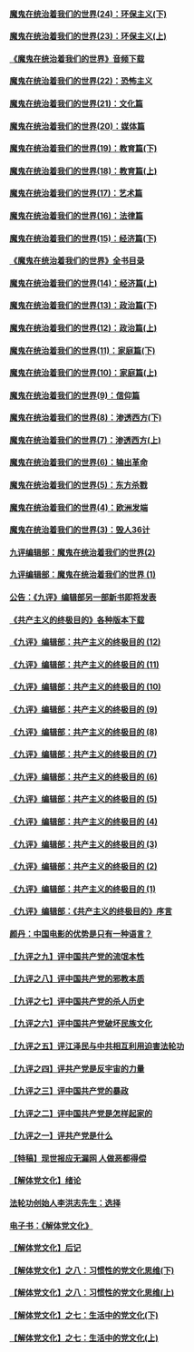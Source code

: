 #### [魔鬼在统治着我们的世界(24)：环保主义(下)](../pages/nsc422/n10695307.md?t=10091232) 

#### [魔鬼在统治着我们的世界(23)：环保主义(上)](../pages/nsc422/n10688613.md?t=10091232) 

#### [《魔鬼在统治着我们的世界》音频下载](../pages/nsc422/n10635553.md?t=10091232) 

#### [魔鬼在统治着我们的世界(22)：恐怖主义](../pages/nsc422/n10614727.md?t=10091232) 

#### [魔鬼在统治着我们的世界(21)：文化篇](../pages/nsc422/n10597706.md?t=10091232) 

#### [魔鬼在统治着我们的世界(20)：媒体篇](../pages/nsc422/n10586579.md?t=10091232) 

#### [魔鬼在统治着我们的世界(19)：教育篇(下)](../pages/nsc422/n10564808.md?t=10091232) 

#### [魔鬼在统治着我们的世界(18)：教育篇(上)](../pages/nsc422/n10526970.md?t=10091232) 

#### [魔鬼在统治着我们的世界(17)：艺术篇](../pages/nsc422/n10499093.md?t=10091232) 

#### [魔鬼在统治着我们的世界(16)：法律篇](../pages/nsc422/n10485969.md?t=10091232) 

#### [魔鬼在统治着我们的世界(15)：经济篇(下)](../pages/nsc422/n10469975.md?t=10091232) 

#### [《魔鬼在统治着我们的世界》全书目录](../pages/nsc422/n10464261.md?t=10091232) 

#### [魔鬼在统治着我们的世界(14)：经济篇(上)](../pages/nsc422/n10457370.md?t=10091232) 

#### [魔鬼在统治着我们的世界(13)：政治篇(下)](../pages/nsc422/n10448270.md?t=10091232) 

#### [魔鬼在统治着我们的世界(12)：政治篇(上)](../pages/nsc422/n10444576.md?t=10091232) 

#### [魔鬼在统治着我们的世界(11)：家庭篇(下)](../pages/nsc422/n10440961.md?t=10091232) 

#### [魔鬼在统治着我们的世界(10)：家庭篇(上)](../pages/nsc422/n10435448.md?t=10091232) 

#### [魔鬼在统治着我们的世界(9)：信仰篇](../pages/nsc422/n10432159.md?t=10091232) 

#### [魔鬼在统治着我们的世界(8)：渗透西方(下)](../pages/nsc422/n10429603.md?t=10091232) 

#### [魔鬼在统治着我们的世界(7)：渗透西方(上)](../pages/nsc422/n10426013.md?t=10091232) 

#### [魔鬼在统治着我们的世界(6)：输出革命](../pages/nsc422/n10421536.md?t=10091232) 

#### [魔鬼在统治着我们的世界(5)：东方杀戮](../pages/nsc422/n10417707.md?t=10091232) 

#### [魔鬼在统治着我们的世界(4)：欧洲发端](../pages/nsc422/n10414890.md?t=10091232) 

#### [魔鬼在统治着我们的世界(3)：毁人36计](../pages/nsc422/n10411583.md?t=10091232) 

#### [九评编辑部：魔鬼在统治着我们的世界(2)](../pages/nsc422/n10410036.md?t=10091232) 

#### [九评编辑部：魔鬼在统治着我们的世界 (1)](../pages/nsc422/n10406825.md?t=10091232) 

#### [公告：《九评》编辑部另一部新书即将发表](../pages/nsc422/n10405104.md?t=10091232) 

#### [《共产主义的终极目的》各种版本下载](../pages/nsc422/n10022138.md?t=10091232) 

#### [《九评》编辑部：共产主义的终极目的 (12)](../pages/nsc422/n9933272.md?t=10091232) 

#### [《九评》编辑部：共产主义的终极目的 (11)](../pages/nsc422/n9924973.md?t=10091232) 

#### [《九评》编辑部：共产主义的终极目的 (10)](../pages/nsc422/n9920883.md?t=10091232) 

#### [《九评》编辑部：共产主义的终极目的 (9)](../pages/nsc422/n9916363.md?t=10091232) 

#### [《九评》编辑部：共产主义的终极目的 (8)](../pages/nsc422/n9912488.md?t=10091232) 

#### [《九评》编辑部：共产主义的终极目的 (7)](../pages/nsc422/n9901176.md?t=10091232) 

#### [《九评》编辑部：共产主义的终极目的 (6)](../pages/nsc422/n9899359.md?t=10091232) 

#### [《九评》编辑部：共产主义的终极目的 (5)](../pages/nsc422/n9893174.md?t=10091232) 

#### [《九评》编辑部：共产主义的终极目的 (4)](../pages/nsc422/n9891246.md?t=10091232) 

#### [《九评》编辑部：共产主义的终极目的 (3)](../pages/nsc422/n9879879.md?t=10091232) 

#### [《九评》编辑部：共产主义的终极目的 (2)](../pages/nsc422/n9876205.md?t=10091232) 

#### [《九评》编辑部：共产主义的终极目的 (1)](../pages/nsc422/n9865857.md?t=10091232) 

#### [《九评》编辑部：《共产主义的终极目的》序言](../pages/nsc422/n9862666.md?t=10091232) 

#### [颜丹：中国电影的优势是只有一种语言？](../pages/nsc422/n9583062.md?t=10091232) 

#### [【九评之九】评中国共产党的流氓本性](../pages/nsc422/n737542.md?t=10091232) 

#### [【九评之八】评中国共产党的邪教本质](../pages/nsc422/n735942.md?t=10091232) 

#### [【九评之七】评中国共产党的杀人历史](../pages/nsc422/n733806.md?t=10091232) 

#### [【九评之六】评中国共产党破坏民族文化](../pages/nsc422/n731667.md?t=10091232) 

#### [【九评之五】评江泽民与中共相互利用迫害法轮功](../pages/nsc422/n730058.md?t=10091232) 

#### [【九评之四】评共产党是反宇宙的力量](../pages/nsc422/n727814.md?t=10091232) 

#### [【九评之三】评中国共产党的暴政](../pages/nsc422/n725597.md?t=10091232) 

#### [【九评之二】评中国共产党是怎样起家的](../pages/nsc422/n723946.md?t=10091232) 

#### [【九评之一】评共产党是什么](../pages/nsc422/n722529.md?t=10091232) 

#### [【特稿】现世报应无漏网 人做恶都得偿](../pages/nsc422/n4215167.md?t=10091232) 

#### [【解体党文化】绪论](../pages/nsc422/n1449356.md?t=10091232) 

#### [法轮功创始人李洪志先生：选择](../pages/nsc422/n3580738.md?t=10091232) 

#### [电子书：《解体党文化》](../pages/nsc422/n1573484.md?t=10091232) 

#### [【解体党文化】后记](../pages/nsc422/n1531999.md?t=10091232) 

#### [【解体党文化】之八：习惯性的党文化思维(下)](../pages/nsc422/n1526477.md?t=10091232) 

#### [【解体党文化】之八：习惯性的党文化思维(上)](../pages/nsc422/n1520631.md?t=10091232) 

#### [【解体党文化】之七：生活中的党文化(下)](../pages/nsc422/n1513446.md?t=10091232) 

#### [【解体党文化】之七：生活中的党文化(上)](../pages/nsc422/n1509358.md?t=10091232) 

